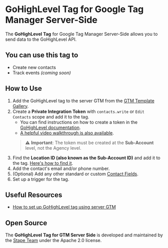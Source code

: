# GoHighLevel Tag for Google Tag Manager Server-Side

The **GoHighLevel Tag** for Google Tag Manager Server-Side allows you to send data to the GoHighLevel API.

## You can use this tag to

- Create new contacts
- Track events _(coming soon)_

## How to Use

1. Add the GoHighLevel tag to the server GTM from the [GTM Template Gallery](https://tagmanager.google.com/gallery/#/owners/stape-io/templates/gohighlevel-tag).
2. Create a **Private Integration Token** with `contacts.write` or `Edit Contacts` scope and add it to the tag.
    - You can find instructions on how to create a token in the [GoHighLevel documentation](https://marketplace.gohighlevel.com/docs/Authorization/PrivateIntegrationsToken/#how-do-i-manage-private-integrations).
    - [A helpful video walkthrough is also available](https://youtu.be/ssDO6tz6b1w).
    > ⚠️ **Important**: The token must be created at the **Sub-Account** level, not the Agency level.
3. Find the **Location ID (also known as the Sub-Account ID)** and add it to the tag. [Here's how to find it](https://help.gohighlevel.com/support/solutions/articles/48001204848-how-do-i-find-my-client-s-location-id-).
4. Add the contact's email and/or phone number.
5. (Optional) Add any other standard or custom [Contact Fields](https://marketplace.gohighlevel.com/docs/ghl/contacts/create-contact/#request).
6.  Set up a trigger for the tag.

## Useful Resources
- [How to set up GoHighLevel tag using server GTM](https://stape.io/blog/gohighlevel-gtm-tag-setup)

## Open Source

The **GoHighLevel Tag for GTM Server Side** is developed and maintained by the [Stape Team](https://stape.io/) under the Apache 2.0 license.
